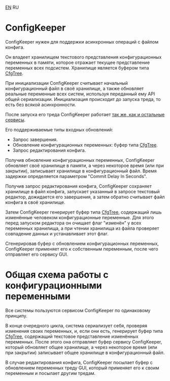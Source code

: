 ﻿[EN](README.md) RU

[channels]: ../channels/README.ru.md
[cfg-tree]: ../../shellCommon/cfgVars/cfgTree/README.ru.md

ConfigKeeper
============

ConfigKeeper нужен для поддержки асинхронных операций с файлом конфига.

Он владеет хранилищем текстового представления конфигурационных
переменных в памяти, которое отражает текущее представление
переменных всех подсистем. Хранилище является буфером типа [CfgTree][cfg-tree].

При инициализации ConfigKeeper считывает начальный конфигурационный файл
в своё хранилище, а также обновляет реальные переменные всех систем,
используя переданный ему API общей сериализации.
Инициализация происходит до запуска треда, то есть без всякой асинхронности.

После запуска его треда ConfigKeeper работает [так же, как и остальные сервисы][channels].

Его поддерживаемые типы входных обновлений:
* Запрос завершения.
* Обновление конфигурационных переменных: буфер типа [CfgTree][cfg-tree].
* Запрос редактирования конфига.

Получив обновление конфигурационных переменных, ConfigKeeper обновляет
своё хранилище в памяти, а через некоторое время (или при закрытии),
записывает хранилище в конфигурационный файл.
Время задержки определяется параметром "Commit Delay In Seconds".

Получив запрос редактирования конфига, ConfigKeeper сохраняет хранилище в файл
конфига, запускает указанный в запросе текстовый редактор, дожидается
его завершения, а затем обратно считывает файл конфига в своё хранилище.

Затем ConfigKeeper генерирует буфер типа [CfgTree][cfg-tree], содержащий
лишь изменённые человеком конфигурационные переменные. Для этого перед запуском
редактора он очищает флаг "изменён" у всех переменных хранилища, а при чтении
хранилища из файла проверяет совпадение данных и устанавливает этот флаг.

Сгенерировав буфер с обновлением конфигурационных переменных, ConfigKeeper
применяет его к собственным переменным, после чего отправляет его сервису GUI.

Общая схема работы с конфигурационными переменными
==================================================

Все системы пользуются сервисом ConfigKeeper по одинаковому принципу.

В конце очередного цикла, система сериализует себя, проверяя изменения
своих переменных, и, если они есть, генерирует буфер типа [CfgTree][cfg-tree],
содержащий текстовое представление изменённых переменных. После этого она
отправляет буфер сервису ConfigKeeper, который обновляет общее хранилище,
а через некоторое время (или при закрытии) записывает общее хранилище
в конфигурационный файл.

В случае редактирования конфига, ConfigKeeper посылает буфер с обновлением
переменных треду GUI, который применяет его к своим переменным и посылает
другим тредам.

